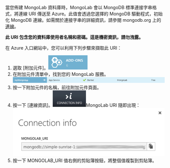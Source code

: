 當您佈建 MongoLab 資料庫時，MongoLab 會以 MongoDB 標準連接字串格式，將連線 URI 傳送至 Azure。此值會透過您選擇的 MongoDB 驅動程式，初始化 MongoDB 連線。如需關於連接字串的詳細資訊，請參閱 mongodb.org 上的[連線](http://www.mongodb.org/display/DOCS/Connections)。

**此 URI 包含您的資料庫使用者名稱和密碼。這是機密資訊，請勿洩露。**

在 Azure 入口網站中，您可以利用下列步驟來擷取此 URI：

1. 選取 [附加元件]。![AddonsButton][button-addons]
1. 在附加元件清單中，找到您的 MongoLab 服務。![MongolabEntry][entry-mongolabaddon]
1. 按一下附加元件的名稱，前往附加元件頁面。
1. 按一下 [連線資訊]。![ConnectionInfoButton][button-connectioninfo]MongoLab URI 隨即出現：![ConnectionInfoScreen][screen-connectioninfo]  
1.  按一下 MONGOLAB_URI 值右側的剪貼簿按鈕，將整個值複製到剪貼簿。

[entry-mongolabaddon]: ./media/howto-get-connectioninfo-mongolab/entry-mongolabaddon.png
[button-connectioninfo]: ./media/howto-get-connectioninfo-mongolab/button-connectioninfo.png
[screen-connectioninfo]: ./media/howto-get-connectioninfo-mongolab/dialog-mongolab_connectioninfo.png
[button-addons]: ./media/howto-get-connectioninfo-mongolab/button-addons.png

<!---HONumber=July15_HO3-->